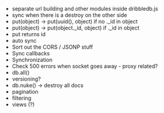 * separate url building and other modules inside dribbledb.js
* sync when there is a destroy on the other side
* put(object) -> put(uuid(), object) if no ._id in object
* put(object) -> put(object._id, object) if ._id in object
* put returns id
* auto sync
* Sort out the CORS / JSONP stuff
* Sync callbacks
* Synchronization
* Check 500 errors when socket goes away - proxy related?
* db.all()
* versioning?
* db.nuke() -> destroy all docs
* pagination
* filtering
* views (?)